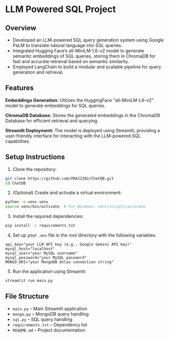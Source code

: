 # LLM Powered SQL Project
## Overview
* Developed an LLM-powered SQL query generation system using Google PaLM to translate natural language into SQL queries.
* Integrated Hugging Face’s all-MiniLM-L6-v2 model to generate semantic embeddings of SQL queries, storing them in ChromaDB for fast and accurate retrieval based on semantic similarity.
* Employed LangChain to build a modular and scalable pipeline for query generation and retrieval.

## Features
**Embeddings Generation:** Utilizes the HuggingFace "all-MiniLM-L6-v2" model to generate embeddings for SQL queries.

**ChromaDB Database:** Stores the generated embeddings in the ChromaDB Database for efficient retrieval and querying.

**Streamlit Deployment:** The model is deployed using Streamlit, providing a user-friendly interface for interacting with the LLM-powered SQL capabilities.


## Setup Instructions

1. Clone the repository:

```bash
git clone https://github.com/VRAJ2202/ChatDB.git
cd ChatDB
```

2. (Optional) Create and activate a virtual environment:

```bash
python -m venv venv
source venv/bin/activate  # For Windows: venv\Scripts\activate
```

3. Install the required dependencies:

```bash
pip install -r requirements.txt
```

4. Set up your `.env` file in the root directory with the following variables:

```env
api_key="your LLM API key (e.g., Google Gemini API key)"
mysql_host="localhost"
mysql_user="your MySQL username"
mysql_password="your MySQL password"
MONGO_URI="your MongoDB Atlas connection string"
```

5. Run the application using Streamlit:

```bash
streamlit run main.py
```

## File Structure

- `main.py` – Main Streamlit application
- `mongo.py` – MongoDB query handling
- `sql.py` – SQL query handling
- `requirements.txt` – Dependency list
- `README.md` – Project documentation
